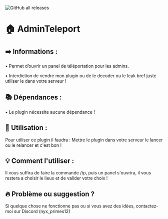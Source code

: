 ![GitHub all releases](https://img.shields.io/github/downloads/Robocnop/AdminTeleport/total)

# 🏠 AdminTeleport


## ➡️ Informations :
• Permet d’ouvrir un panel de téléportation pour les admins.

• Interdiction de vendre mon plugin ou de le decoder ou le leak bref juste utiliser le dans votre serveur !

## 📚 Dépendances :
• Le plugin nécessite aucune dépendance !

## 🔨 Utilisation :
Pour utiliser ce plugin il faudra : Mettre le plugin dans votre serveur le lancer ou le relancer et c'est bon !

## 💡 Comment l'utiliser : 
Il vous suffira de faire la commande /tp, puis un panel s'ouvrira, il vous restera a choisir le lieux et de valider votre choix !

## 🔥 Problème ou suggestion ? 
Si quelque chose ne fonctionne pas ou si vous avez des idées, contactez-moi sur Discord (nyx_primes12)
